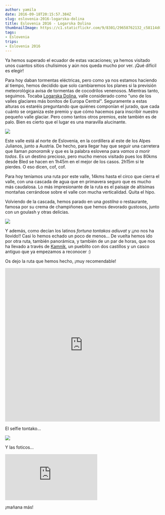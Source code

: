 ```yaml
---
author: yamila
date: 2016-09-18T20:15:57.384Z
slug: eslovenia-2016-logarska-dolina
title: Eslovenia 2016 - Logarska Dolina
thumbnailImage: https://c1.staticflickr.com/9/8301/29658762132_c58114d0e3_c.jpg
tags:
- Eslovenia
trips:
- Eslovenia 2016
---
```


Ya hemos superado el ecuador de estas vacaciones; ya hemos visitado unos cuantos sitios chulísimos y aún nos queda mucho por ver. ¡Qué difícil es elegir!

Para hoy daban tormentas eléctricas, pero como ya nos estamos haciendo al tiempo, hemos decidido que solo cambiaremos los planes si la previsión meteorológica avisa de tormentas de cocodrilos venenosos. Mientras tanto, seguimos. Tocaba <a href="https://www.google.si/search?q=logarska+dolina&client=ms-android-oneplus&prmd=imvn&source=lnms&tbm=isch&sa=X&ved=0ahUKEwiW6InA1pnPAhWHVRQKHUjqBcYQ_AUIBygB&biw=360&bih=560" target="_new">Logarska Dolina</a>, valle considerado como  "uno de los valles glaciares más bonitos de Europa Central". Seguramente a estas alturas os estaréis preguntando que quiénes componían el jurado, que cada cuánto se organiza este premio y que cómo hacemos para inscribir nuestro pequeño valle glaciar. Pero como tantos otros premios, este también es de palo. Bien es cierto que el lugar es una maravilla alucinante.

<img src="https://c1.staticflickr.com/9/8301/29658762132_c58114d0e3_c.jpg" />

Este valle está al norte de Eslovenia, en la cordillera al este de los Alpes Julianos, junto a Austria. De hecho, para llegar hay que seguir una carretera que llaman <em>panoramik</em> y que es la palabra eslovena para <em>vamos a morir todos</em>. Es un destino precioso, pero mucho menos visitado pues los 80kms desde Bled se hacen en 1h45m en el mejor de los casos. 2h15m si te pierdes. O eso dicen, cof, cof.

Para hoy teníamos una ruta por este valle, 14kms hasta el circo que cierra el valle, con una cascada de agua que en primavera seguro que es mucho más caudalosa. Lo más impresionante de la ruta es el paisaje de altísimas montañas cerrándose sobre el valle con mucha verticalidad. Quita el hipo.

Volviendo de la cascada, hemos parado en una <em>gostilna</em> o restaurante, famosa por su crema de champiñones que hemos devorado gustosos, junto con un goulash y otras delicias.

<img src="https://c1.staticflickr.com/9/8513/29143409064_8c4ab4a9b6_c.jpg" />

Y además, como decían los latinos <em>fortuna tontakos adiuvat</em> y ¡¡no nos ha llovido!! Casi lo hemos echado un poco de menos... De vuelta hemos ido por otra ruta, también panorámica, y también de un par de horas, que nos ha llevado a través de <a href="https://www.google.si/search?q=kamnik&client=ms-android-oneplus&prmd=mivn&source=lnms&tbm=isch&sa=X&ved=0ahUKEwjUpK3b2JnPAhXHORQKHb3HCREQ_AUICCgC&biw=360&bih=560" target="_new">Kamnik</a>, un pueblito con dos castillos y un casco antiguo que ya empezamos a reconocer :)

Os dejo la ruta que hemos hecho, ¡muy recomendable!

<iframe width='100%' height='500px' frameBorder='0' src='https://a.tiles.mapbox.com/v4/yamila.1dhb9fk5/attribution,zoompan,zoomwheel.html?access_token=pk.eyJ1IjoieWFtaWxhIiwiYSI6IjUzNDE5ZDRkZjBiZjBiZDY0YTBhZjBmNmUyZGYzYTZiIn0.okLJEzGsBQ6IOgn1mhToIQ#14/46.387/14.619'></iframe>

El selfie tontako...

<img src="https://c1.staticflickr.com/9/8552/29771810475_04f4e3cb66_c.jpg" />

Y las foticos...

<div class='embed-container'><iframe src='https://www.flickr.com/photos/125687915@N08/albums/72157672886145912/player' frameborder='0' allowfullscreen webkitallowfullscreen mozallowfullscreen oallowfullscreen msallowfullscreen></iframe></div>

¡mañana más!
